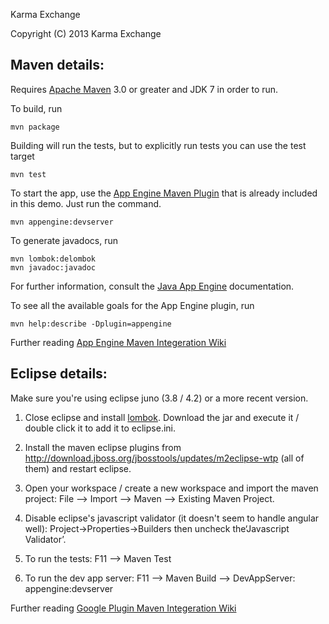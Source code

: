 Karma Exchange

Copyright (C) 2013 Karma Exchange

## Maven details:

Requires [Apache Maven](http://maven.apache.org) 3.0 or greater and JDK 7 in order to run.

To build, run

    mvn package

Building will run the tests, but to explicitly run tests you can use the test target

    mvn test

To start the app, use the [App Engine Maven Plugin](http://code.google.com/p/appengine-maven-plugin/) that is already included in this demo.  Just run the command.

    mvn appengine:devserver

To generate javadocs, run

    mvn lombok:delombok
    mvn javadoc:javadoc

For further information, consult the [Java App Engine](https://developers.google.com/appengine/docs/java/overview) documentation.

To see all the available goals for the App Engine plugin, run

    mvn help:describe -Dplugin=appengine

Further reading [App Engine Maven Integeration Wiki](https://developers.google.com/appengine/docs/java/tools/maven)

## Eclipse details:

Make sure you're using eclipse juno (3.8 / 4.2) or a more recent version.

1. Close eclipse and install [lombok](http://projectlombok.org/). Download the jar and execute it / double click it to add it to eclipse.ini.

2. Install the maven eclipse plugins from http://download.jboss.org/jbosstools/updates/m2eclipse-wtp (all of them) and restart eclipse.

3. Open your workspace / create a new workspace and import the maven project: File --> Import --> Maven --> Existing Maven Project.

4. Disable eclipse's javascript validator (it doesn't seem to handle angular well): Project->Properties->Builders then uncheck the‘Javascript Validator’.

5. To run the tests: F11 --> Maven Test

6. To run the dev app server: F11 --> Maven Build --> DevAppServer: appengine:devserver

Further reading [Google Plugin Maven Integeration Wiki](https://code.google.com/p/google-web-toolkit/wiki/WorkingWithMaven)

